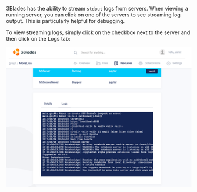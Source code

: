 3Blades has the ability to stream `stdout` logs from servers. When viewing a running server, you can click on one of the servers to see streaming log output. This is particularly helpful for debugging.

To view streaming logs, simply click on the checkbox next to the server and then click on the Logs tab:

![Screenshot](../img/server_logs.png)
